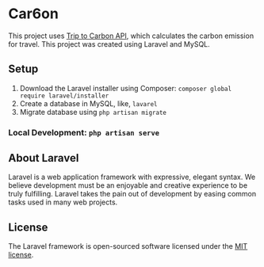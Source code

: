 # Car6on
This project uses <a href="https://triptocarbon.com/">Trip to Carbon API</a>, which calculates the carbon emission for travel. This project was created using Laravel and MySQL.

## Setup
1. Download the Laravel installer using Composer: `composer global require laravel/installer`
2. Create a database in MySQL, like, `lavarel`
3. Migrate database using `php artisan migrate`

### Local Development: `php artisan serve`

## About Laravel

Laravel is a web application framework with expressive, elegant syntax. We believe development must be an enjoyable and creative experience to be truly fulfilling. Laravel takes the pain out of development by easing common tasks used in many web projects.

## License

The Laravel framework is open-sourced software licensed under the [MIT license](https://opensource.org/licenses/MIT).
